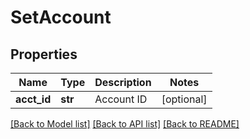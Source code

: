 # SetAccount

## Properties
Name | Type | Description | Notes
------------ | ------------- | ------------- | -------------
**acct_id** | **str** | Account ID | [optional] 

[[Back to Model list]](../README.md#documentation-for-models) [[Back to API list]](../README.md#documentation-for-api-endpoints) [[Back to README]](../README.md)


